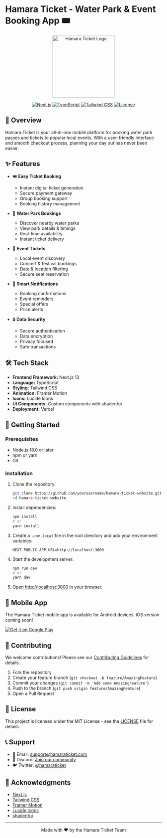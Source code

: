 # Hamara Ticket - Water Park & Event Booking App 🎟️

<div align="center">
  <img src="public/hamara_ticket_icon.png" alt="Hamara Ticket Logo" width="200"/>
  
  [![Next.js](https://img.shields.io/badge/Next.js-13.0-black?style=for-the-badge&logo=next.js)](https://nextjs.org/)
  [![TypeScript](https://img.shields.io/badge/TypeScript-5.0-blue?style=for-the-badge&logo=typescript)](https://www.typescriptlang.org/)
  [![Tailwind CSS](https://img.shields.io/badge/Tailwind_CSS-3.0-38B2AC?style=for-the-badge&logo=tailwind-css)](https://tailwindcss.com/)
  [![License](https://img.shields.io/badge/license-MIT-green?style=for-the-badge)](LICENSE)
</div>

## 📱 Overview

Hamara Ticket is your all-in-one mobile platform for booking water park passes and tickets to popular local events. With a user-friendly interface and smooth checkout process, planning your day out has never been easier.

## ✨ Features

- 🎟️ **Easy Ticket Booking**
  - Instant digital ticket generation
  - Secure payment gateway
  - Group booking support
  - Booking history management

- 🌊 **Water Park Bookings**
  - Discover nearby water parks
  - View park details & timings
  - Real-time availability
  - Instant ticket delivery

- 🎉 **Event Tickets**
  - Local event discovery
  - Concert & festival bookings
  - Date & location filtering
  - Secure seat reservation

- 🔔 **Smart Notifications**
  - Booking confirmations
  - Event reminders
  - Special offers
  - Price alerts

- 🔒 **Data Security**
  - Secure authentication
  - Data encryption
  - Privacy focused
  - Safe transactions

## 🛠️ Tech Stack

- **Frontend Framework:** Next.js 13
- **Language:** TypeScript
- **Styling:** Tailwind CSS
- **Animation:** Framer Motion
- **Icons:** Lucide Icons
- **UI Components:** Custom components with shadcn/ui
- **Deployment:** Vercel

## 🚀 Getting Started

### Prerequisites

- Node.js 18.0 or later
- npm or yarn
- Git

### Installation

1. Clone the repository:
   ```bash
   git clone https://github.com/yourusername/hamara-ticket-website.git
   cd hamara-ticket-website
   ```

2. Install dependencies:
   ```bash
   npm install
   # or
   yarn install
   ```

3. Create a `.env.local` file in the root directory and add your environment variables:
   ```env
   NEXT_PUBLIC_APP_URL=http://localhost:3000
   ```

4. Start the development server:
   ```bash
   npm run dev
   # or
   yarn dev
   ```

5. Open [http://localhost:3000](http://localhost:3000) in your browser.

## 📱 Mobile App

The Hamara Ticket mobile app is available for Android devices. iOS version coming soon!

[![Get it on Google Play](https://play.google.com/intl/en_us/badges/static/images/badges/en_badge_web_generic.png)](https://play.google.com/store/apps/details?id=com.parivartanx.hamaraticket&pcampaignid=web_share)

## 🤝 Contributing

We welcome contributions! Please see our [Contributing Guidelines](CONTRIBUTING.md) for details.

1. Fork the repository
2. Create your feature branch (`git checkout -b feature/AmazingFeature`)
3. Commit your changes (`git commit -m 'Add some AmazingFeature'`)
4. Push to the branch (`git push origin feature/AmazingFeature`)
5. Open a Pull Request

## 📄 License

This project is licensed under the MIT License - see the [LICENSE](LICENSE) file for details.

## 📞 Support

- 📧 Email: support@hamaraticket.com
- 💬 Discord: [Join our community](https://discord.gg/hamaraticket)
- 🐦 Twitter: [@hamaraticket](https://twitter.com/hamaraticket)

## 🙏 Acknowledgments

- [Next.js](https://nextjs.org/)
- [Tailwind CSS](https://tailwindcss.com/)
- [Framer Motion](https://www.framer.com/motion/)
- [Lucide Icons](https://lucide.dev/)
- [shadcn/ui](https://ui.shadcn.com/)

---

<div align="center">
  Made with ❤️ by the Hamara Ticket Team
</div> 